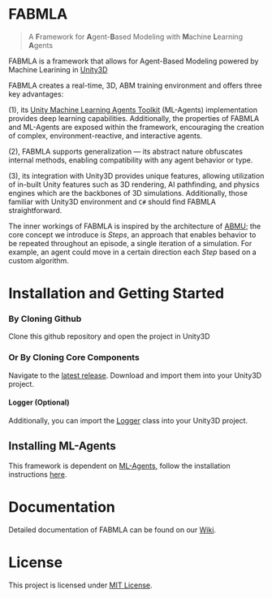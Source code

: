 # FABMLA
> A **F**ramework for **A**gent-**B**ased Modeling with **M**achine **L**earning **A**gents

FABMLA is a framework that allows for Agent-Based Modeling powered by Machine Learining in [Unity3D](https://unity.com/)

FABMLA creates a real-time, 3D, ABM training environment and offers three key advantages: 

(1), its [Unity Machine Learning Agents Toolkit](https://github.com/Unity-Technologies/ml-agents) (ML-Agents) implementation provides deep learning capabilities. Additionally, the properties of FABMLA and ML-Agents are exposed within the framework, encouraging the creation of complex, environment-reactive, and interactive agents. 

(2), FABMLA supports generalization — its abstract nature obfuscates internal methods, enabling compatibility with any agent behavior or type. 

(3), its integration with Unity3D provides unique features, allowing utilization of in-built Unity features such as 3D rendering, AI pathfinding, and physics engines which are the backbones of 3D simulations. Additionally, those familiar with Unity3D environment and `C#` should find FABMLA straightforward.

The inner workings of FABMLA is inspired by the architecture of [ABMU](https://github.com/cheliotk/unity_abm_framework); the core concept we introduce is _Steps_, an approach that enables behavior to be repeated throughout an episode, a single iteration of a simulation. For example, an agent could move in a certain direction each _Step_ based on a custom algorithm. 

# Installation and Getting Started
### By Cloning Github
Clone this github repository and open the project in Unity3D
### Or By Cloning Core Components
Navigate to the [latest release](https://github.com/ArvickC/FABMLA/releases). Download and import them into your Unity3D project.
#### Logger (Optional)
Additionally, you can import the [Logger](https://github.com/ArvickC/FABMLA/wiki/Logger) class into your Unity3D project.
## Installing ML-Agents
This framework is dependent on [ML-Agents](https://github.com/Unity-Technologies/ml-agent), follow the installation instructions [here](https://github.com/Unity-Technologies/ml-agents/blob/latest_release/docs/Installation.md).

# Documentation
Detailed documentation of FABMLA can be found on our [Wiki](https://github.com/ArvickC/FABMLA/wiki).

# License
This project is licensed under [MIT License](https://github.com/ArvickC/FABMLA/blob/main/LICENSE).
